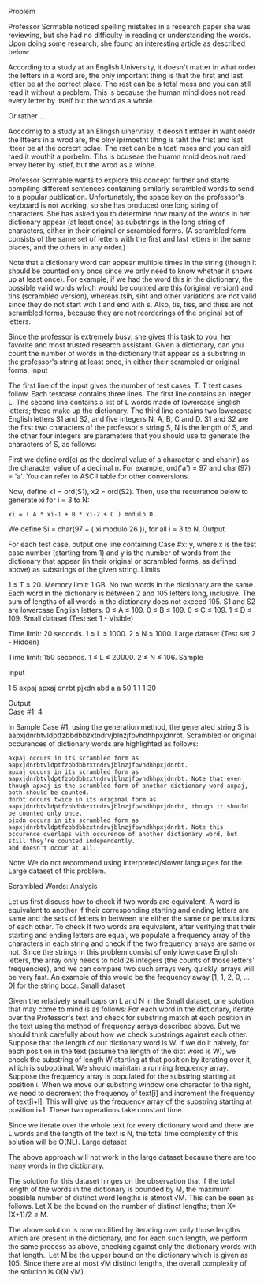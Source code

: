 Problem

Professor Scrmable noticed spelling mistakes in a research paper she was reviewing, but she had no difficulty in reading or understanding the words. Upon doing some research, she found an interesting article as described below:

According to a study at an English University, it doesn't matter in what order the letters in a word are, the only important thing is that the first and last letter be at the correct place. The rest can be a total mess and you can still read it without a problem. This is because the human mind does not read every letter by itself but the word as a whole.

Or rather ...

Aoccdrnig to a study at an Elingsh uinervtisy, it deosn't mttaer in waht oredr the ltteers in a wrod are, the olny iprmoetnt tihng is taht the frist and lsat ltteer be at the corecrt pclae. The rset can be a toatl mses and you can sitll raed it wouthit a porbelm. Tihs is bcuseae the huamn mnid deos not raed ervey lteter by istlef, but the wrod as a wlohe.

Professor Scrmable wants to explore this concept further and starts compiling different sentences containing similarly scrambled words to send to a popular publication. Unfortunately, the space key on the professor's keyboard is not working, so she has produced one long string of characters. She has asked you to determine how many of the words in her dictionary appear (at least once) as substrings in the long string of characters, either in their original or scrambled forms. (A scrambled form consists of the same set of letters with the first and last letters in the same places, and the others in any order.)

Note that a dictionary word can appear multiple times in the string (though it should be counted only once since we only need to know whether it shows up at least once). For example, if we had the word this in the dictionary, the possible valid words which would be counted are this (original version) and tihs (scrambled version), whereas tsih, siht and other variations are not valid since they do not start with t and end with s. Also, tis, tiss, and thiss are not scrambled forms, because they are not reorderings of the original set of letters.

Since the professor is extremely busy, she gives this task to you, her favorite and most trusted research assistant. Given a dictionary, can you count the number of words in the dictionary that appear as a substring in the professor's string at least once, in either their scrambled or original forms.
Input

The first line of the input gives the number of test cases, T. T test cases follow. Each testcase contains three lines. The first line contains an integer L. The second line contains a list of L words made of lowercase English letters; these make up the dictionary. The third line contains two lowercase English letters S1 and S2, and five integers N, A, B, C and D. S1 and S2 are the first two characters of the professor's string S, N is the length of S, and the other four integers are parameters that you should use to generate the characters of S, as follows:

First we define ord(c) as the decimal value of a character c and char(n) as the character value of a decimal n. For example, ord('a') = 97 and char(97) = 'a'. You can refer to ASCII table for other conversions.

Now, define x1 = ord(S1), x2 = ord(S2). Then, use the recurrence below to generate xi for i = 3 to N:

    xi = ( A * xi-1 + B * xi-2 + C ) modulo D.

We define Si = char(97 + ( xi modulo 26 )), for all i = 3 to N.
Output

For each test case, output one line containing Case #x: y, where x is the test case number (starting from 1) and y is the number of words from the dictionary that appear (in their original or scrambled forms, as defined above) as substrings of the given string.
Limits

1 ≤ T ≤ 20.
Memory limit: 1 GB.
No two words in the dictionary are the same.
Each word in the dictionary is between 2 and 105 letters long, inclusive.
The sum of lengths of all words in the dictionary does not exceed 105.
S1 and S2 are lowercase English letters.
0 ≤ A ≤ 109.
0 ≤ B ≤ 109.
0 ≤ C ≤ 109.
1 ≤ D ≤ 109.
Small dataset (Test set 1 - Visible)

Time limit: 20 seconds.
1 ≤ L ≤ 1000.
2 ≤ N ≤ 1000.
Large dataset (Test set 2 - Hidden)

Time limit: 150 seconds.
1 ≤ L ≤ 20000.
2 ≤ N ≤ 106.
Sample

Input
  	

 

1
5
axpaj apxaj dnrbt pjxdn abd
a a 50 1 1 1 30

Output  
Case #1: 4

  

In Sample Case #1, using the generation method, the generated string S is aapxjdnrbtvldptfzbbdbbzxtndrvjblnzjfpvhdhhpxjdnrbt. Scrambled or original occurences of dictionary words are highlighted as follows:

    axpaj occurs in its scrambled form as aapxjdnrbtvldptfzbbdbbzxtndrvjblnzjfpvhdhhpxjdnrbt.
    apxaj occurs in its scrambled form as aapxjdnrbtvldptfzbbdbbzxtndrvjblnzjfpvhdhhpxjdnrbt. Note that even though apxaj is the scrambled form of another dictionary word axpaj, both should be counted.
    dnrbt occurs twice in its original form as aapxjdnrbtvldptfzbbdbbzxtndrvjblnzjfpvhdhhpxjdnrbt, though it should be counted only once.
    pjxdn occurs in its scrambled form as aapxjdnrbtvldptfzbbdbbzxtndrvjblnzjfpvhdhhpxjdnrbt. Note this occurence overlaps with occurence of another dictionary word, but still they're counted independently.
    abd doesn't occur at all.

Note: We do not recommend using interpreted/slower languages for the Large dataset of this problem. 

Scrambled Words: Analysis

Let us first discuss how to check if two words are equivalent. A word is equivalent to another if their corresponding starting and ending letters are same and the sets of letters in between are either the same or permutations of each other. To check if two words are equivalent, after verifying that their starting and ending letters are equal, we populate a frequency array of the characters in each string and check if the two frequency arrays are same or not. Since the strings in this problem consist of only lowercase English letters, the array only needs to hold 26 integers (the counts of those letters' frequencies), and we can compare two such arrays very quickly. arrays will be very fast. An example of this would be the frequency away [1, 1, 2, 0, ... 0] for the string bcca.
Small dataset

Given the relatively small caps on L and N in the Small dataset, one solution that may come to mind is as follows: For each word in the dictionary, iterate over the Professor's text and check for substring match at each position in the text using the method of frequency arrays described above. But we should think carefully about how we check substrings against each other. Suppose that the length of our dictionary word is W. If we do it naively, for each position in the text (assume the length of the dict word is W), we check the substring of length W starting at that position by iterating over it, which is suboptimal. We should maintain a running frequency array. Suppose the frequency array is populated for the substring starting at position i. When we move our substring window one character to the right, we need to decrement the frequency of text[i] and increment the frequency of text[i+l]. This will give us the frequency array of the substring starting at position i+1. These two operations take constant time.

Since we iterate over the whole text for every dictionary word and there are L words and the length of the text is N, the total time complexity of this solution will be O(NL).
Large dataset

The above approach will not work in the large dataset because there are too many words in the dictionary.

The solution for this dataset hinges on the observation that if the total length of the words in the dictionary is bounded by M, the maximum possible number of distinct word lengths is atmost √M. This can be seen as follows. Let X be the bound on the number of distinct lengths; then X*(X+1)/2 ≤ M.

The above solution is now modified by iterating over only those lengths which are present in the dictionary, and for each such length, we perform the same process as above, checking against only the dictionary words with that length.. Let M be the upper bound on the dictionary which is given as 105. Since there are at most √M distinct lengths, the overall complexity of the solution is O(N √M).
